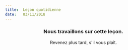 ```yaml
---
title:  Leçon quotidienne
date:   03/11/2018
---
```


### <center>Nous travaillons sur cette leçon.</center>
<center>Revenez plus tard, s'il vous plaît.</center>